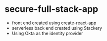 # secure-full-stack-app

- front end created using create-react-app
- serverless back end created using Stackery
- Using Okta as the identity provider

